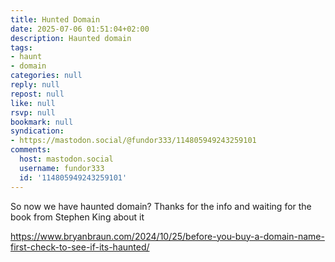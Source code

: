 ```yaml
---
title: Hunted Domain
date: 2025-07-06 01:51:04+02:00
description: Haunted domain
tags:
- haunt
- domain
categories: null
reply: null
repost: null
like: null
rsvp: null
bookmark: null
syndication:
- https://mastodon.social/@fundor333/114805949243259101
comments:
  host: mastodon.social
  username: fundor333
  id: '114805949243259101'
---
```


So now we have haunted domain? Thanks for the info and waiting for the book from Stephen King about it

https://www.bryanbraun.com/2024/10/25/before-you-buy-a-domain-name-first-check-to-see-if-its-haunted/
